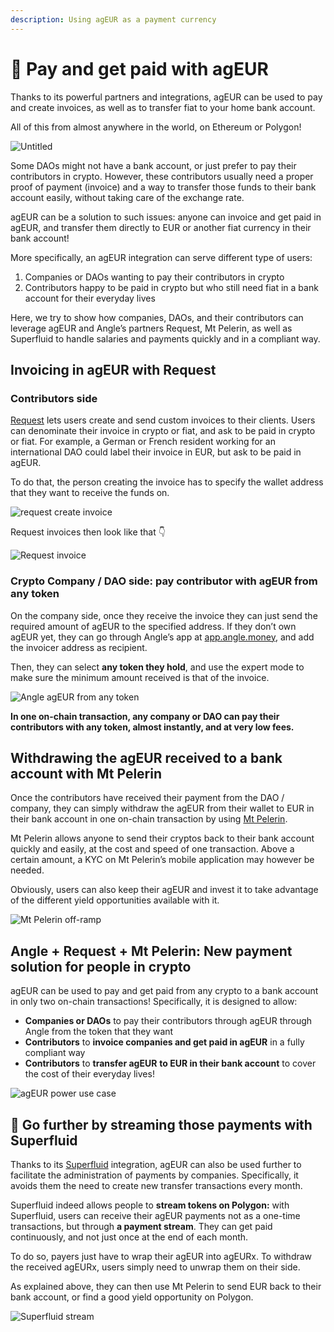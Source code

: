 ```yaml
---
description: Using agEUR as a payment currency
---
```


# 💸 Pay and get paid with agEUR

Thanks to its powerful partners and integrations, agEUR can be used to pay and create invoices, as well as to transfer fiat to your home bank account.&#x20;

All of this from almost anywhere in the world, on Ethereum or Polygon!

![Untitled](../.gitbook/assets/angle-borrowmodulewp-announcement-light.png)

Some DAOs might not have a bank account, or just prefer to pay their contributors in crypto. However, these contributors usually need a proper proof of payment (invoice) and a way to transfer those funds to their bank account easily, without taking care of the exchange rate.&#x20;

agEUR can be a solution to such issues: anyone can invoice and get paid in agEUR, and transfer them directly to EUR or another fiat currency in their bank account!

More specifically, an agEUR integration can serve different type of users:

1. Companies or DAOs wanting to pay their contributors in crypto
2. Contributors happy to be paid in crypto but who still need fiat in a bank account for their everyday lives

Here, we try to show how companies, DAOs, and their contributors can leverage agEUR and Angle’s partners Request, Mt Pelerin, as well as Superfluid to handle salaries and payments quickly and in a compliant way.

## Invoicing in agEUR with Request

### Contributors side

[Request](https://app.request.finance) lets users create and send custom invoices to their clients. Users can denominate their invoice in crypto or fiat, and ask to be paid in crypto or fiat. For example, a German or French resident working for an international DAO could label their invoice in EUR, but ask to be paid in agEUR.

To do that, the person creating the invoice has to specify the wallet address that they want to receive the funds on.

![request create invoice](../.gitbook/assets/request-create-invoice.png)

Request invoices then look like that 👇

![Request invoice](../.gitbook/assets/request-invoice.png)

### Crypto Company / DAO side: pay contributor with agEUR from any token

On the company side, once they receive the invoice they can just send the required amount of agEUR to the specified address. If they don’t own agEUR yet, they can go through Angle’s app at [app.angle.money](http://app.angle.money), and add the invoicer address as recipient.&#x20;

Then, they can select **any token they hold**, and use the expert mode to make sure the minimum amount received is that of the invoice.

![Angle agEUR from any token](../.gitbook/assets/angle-token-to-ageur.png)

**In one on-chain transaction, any company or DAO can pay their contributors with any token, almost instantly, and at very low fees.**

## Withdrawing the agEUR received to a bank account with Mt Pelerin

Once the contributors have received their payment from the DAO / company, they can simply withdraw the agEUR from their wallet to EUR in their bank account in one on-chain transaction by using [Mt Pelerin](https://www.mtpelerin.com/sell-crypto).&#x20;

Mt Pelerin allows anyone to send their cryptos back to their bank account quickly and easily, at the cost and speed of one transaction. Above a certain amount, a KYC on Mt Pelerin’s mobile application may however be needed.

Obviously, users can also keep their agEUR and invest it to take advantage of the different yield opportunities available with it.

![Mt Pelerin off-ramp](../.gitbook/assets/mtpelerin-offramp.png)

## Angle + Request + Mt Pelerin: New payment solution for people in crypto

agEUR can be used to pay and get paid from any crypto to a bank account in only two on-chain transactions! Specifically, it is designed to allow:

* **Companies or DAOs** to pay their contributors through agEUR through Angle from the token that they want
* **Contributors** to **invoice companies and get paid in agEUR** in a fully compliant way
* **Contributors** to **transfer agEUR** **to EUR in their bank account** to cover the cost of their everyday lives!

![agEUR power use case](../.gitbook/assets/getting-paid-ageur.jpg)

## 💸 Go further by streaming those payments with Superfluid&#x20;

Thanks to its [Superfluid](https://www.superfluid.finance/home) integration, agEUR can also be used further to facilitate the administration of payments by companies. Specifically, it avoids them the need to create new transfer transactions every month.

Superfluid indeed allows people to **stream tokens on Polygon:** with Superfluid, users can receive their agEUR payments not as a one-time transactions, but through **a payment stream**. They can get paid continuously, and not just once at the end of each month.

To do so, payers just have to wrap their agEUR into agEURx. To withdraw the received agEURx, users simply need to unwrap them on their side.&#x20;

As explained above, they can then use Mt Pelerin to send EUR back to their bank account, or find a good yield opportunity on Polygon.

![Superfluid stream](../.gitbook/assets/superfluid-stream.png)
